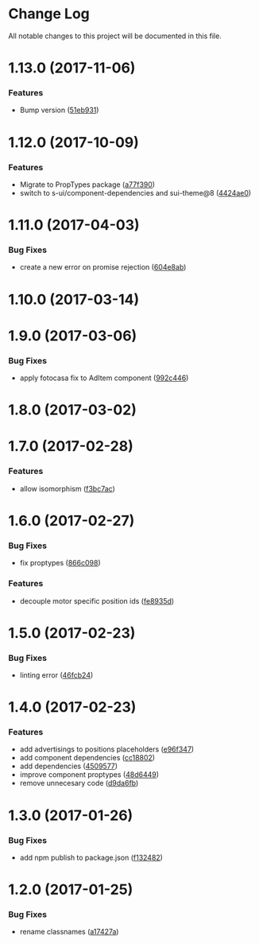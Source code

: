 # Change Log

All notable changes to this project will be documented in this file.

<a name="1.13.0"></a>
# 1.13.0 (2017-11-06)


### Features

* Bump version ([51eb931](https://github.com/SUI-Components/sui-components/commit/51eb931))



<a name="1.12.0"></a>
# 1.12.0 (2017-10-09)


### Features

* Migrate to PropTypes package ([a77f390](https://github.com/SUI-Components/sui-components/commit/a77f390))
* switch to s-ui/component-dependencies and sui-theme@8 ([4424ae0](https://github.com/SUI-Components/sui-components/commit/4424ae0))



<a name="1.11.0"></a>
# 1.11.0 (2017-04-03)


### Bug Fixes

* create a new error on promise rejection ([604e8ab](https://github.com/SUI-Components/sui-components/commit/604e8ab))



<a name="1.10.0"></a>
# 1.10.0 (2017-03-14)



<a name="1.9.0"></a>
# 1.9.0 (2017-03-06)


### Bug Fixes

* apply fotocasa fix to AdItem component ([992c446](https://github.com/SUI-Components/sui-components/commit/992c446))



<a name="1.8.0"></a>
# 1.8.0 (2017-03-02)



<a name="1.7.0"></a>
# 1.7.0 (2017-02-28)


### Features

* allow isomorphism ([f3bc7ac](https://github.com/SUI-Components/sui-components/commit/f3bc7ac))



<a name="1.6.0"></a>
# 1.6.0 (2017-02-27)


### Bug Fixes

* fix proptypes ([866c098](https://github.com/SUI-Components/sui-components/commit/866c098))


### Features

* decouple motor specific position ids ([fe8935d](https://github.com/SUI-Components/sui-components/commit/fe8935d))



<a name="1.5.0"></a>
# 1.5.0 (2017-02-23)


### Bug Fixes

* linting error ([46fcb24](https://github.com/SUI-Components/sui-components/commit/46fcb24))



<a name="1.4.0"></a>
# 1.4.0 (2017-02-23)


### Features

* add advertisings to positions placeholders ([e96f347](https://github.com/SUI-Components/sui-components/commit/e96f347))
* add component dependencies ([cc18802](https://github.com/SUI-Components/sui-components/commit/cc18802))
* add dependencies ([4509577](https://github.com/SUI-Components/sui-components/commit/4509577))
* improve component proptypes ([48d6449](https://github.com/SUI-Components/sui-components/commit/48d6449))
* remove unnecesary code ([d9da6fb](https://github.com/SUI-Components/sui-components/commit/d9da6fb))



<a name="1.3.0"></a>
# 1.3.0 (2017-01-26)


### Bug Fixes

* add npm publish to package.json ([f132482](https://github.com/SUI-Components/sui-components/commit/f132482))



<a name="1.2.0"></a>
# 1.2.0 (2017-01-25)


### Bug Fixes

* rename classnames ([a17427a](https://github.com/SUI-Components/sui-components/commit/a17427a))



